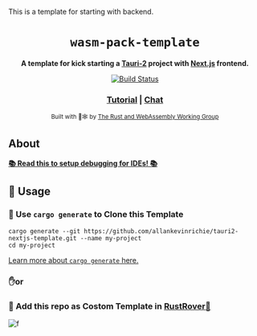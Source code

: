This is a template for starting  with  backend.

<div align="center">

  <h1><code>wasm-pack-template</code></h1>

<strong>A template for kick starting a [Tauri-2](https://tauri.app) project with [Next.js](https://nextjs.org) frontend.</strong>

  <p>
    <a href="https://travis-ci.org/rustwasm/wasm-pack-template"><img src="https://img.shields.io/travis/rustwasm/wasm-pack-template.svg?style=flat-square" alt="Build Status" /></a>
  </p>

  <h3>
    <a href="https://rustwasm.github.io/docs/wasm-pack/tutorials/npm-browser-packages/index.html">Tutorial</a>
    <span> | </span>
    <a href="https://discordapp.com/channels/442252698964721669/443151097398296587">Chat</a>
  </h3>

<sub>Built with 🦀🕸 by <a href="https://rustwasm.github.io/">The Rust and WebAssembly Working Group</a></sub>
</div>

## About

[**📚 Read this to setup debugging for IDEs! 📚**][debugging]


[debugging]: https://tauri.app/develop/debug/

## 🚴 Usage

### 🐑 Use `cargo generate` to Clone this Template

```
cargo generate --git https://github.com/allankevinrichie/tauri2-nextjs-template.git --name my-project
cd my-project
```

[Learn more about `cargo generate` here.](https://github.com/ashleygwilliams/cargo-generate)

### ✋or

### 🦀 Add this repo as Costom Template in [RustRover🚀](https://www.jetbrains.com/help/rust/rust-project-templates.html) 

![f](https://resources.jetbrains.com/help/img/idea/2024.2/rust_new_project_cargogenerate.png)
